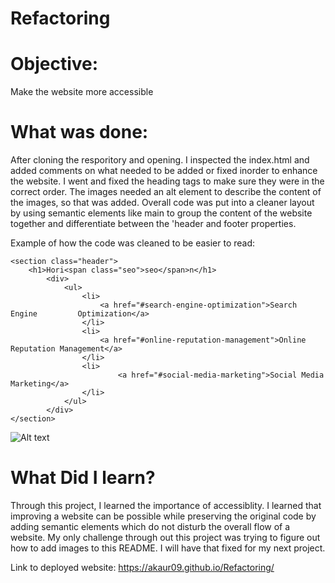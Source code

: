 # Refactoring

# Objective:
 Make the website more accessible 
# What was done:
After cloning the resporitory and opening. I inspected the index.html and added comments on what needed to
be added or fixed inorder to enhance the website. I went and fixed the heading tags to make sure they were in the correct order. The images needed an alt element to describe the content of the images, so that was added. Overall code was put into a cleaner layout by using semantic elements like main to group the content of the website together and differentiate between the 'header and footer properties. 

Example of how the code was cleaned to be easier to read:
``` 
<section class="header">
    <h1>Hori<span class="seo">seo</span>n</h1>
        <div>
            <ul>
                <li>
                    <a href="#search-engine-optimization">Search Engine         Optimization</a>
                </li>
                <li>
                    <a href="#online-reputation-management">Online Reputation Management</a>
                </li>
                <li>
                        <a href="#social-media-marketing">Social Media Marketing</a>
                </li>
            </ul>
        </div>
</section>
```

![Alt text](./assets/images/website.png)

# What Did I learn?
Through this project, I learned the importance of accessiblity. I learned that improving a website can be possible while preserving the original code by adding semantic elements which do not disturb the overall flow of a website. My only challenge through out this project was trying to figure out how to add images to this README. I will have that fixed for my next project.

Link to deployed website: https://akaur09.github.io/Refactoring/ 

